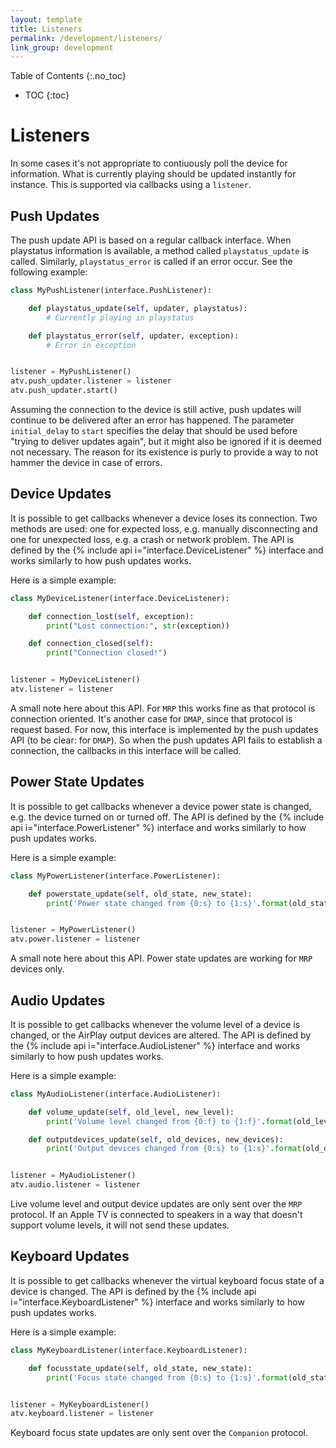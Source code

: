 ```yaml
---
layout: template
title: Listeners
permalink: /development/listeners/
link_group: development
---
```

 Table of Contents
{:.no_toc}
* TOC
{:toc}

# Listeners

In some cases it's not appropriate to contiuously poll the device for information.
What is currently playing should be updated instantly for instance. This is supported
via callbacks using a `listener`.

## Push Updates

The push update API is based on a regular callback interface. When playstatus
information is available, a method called ``playstatus_update`` is called.
Similarly, ``playstatus_error`` is called if an error occur. See the
following example:

```python
class MyPushListener(interface.PushListener):

    def playstatus_update(self, updater, playstatus):
        # Currently playing in playstatus

    def playstatus_error(self, updater, exception):
        # Error in exception


listener = MyPushListener()
atv.push_updater.listener = listener
atv.push_updater.start()
```

Assuming the connection to the device is still active, push updates will
continue to be delivered after an error has happened. The parameter
`initial_delay` to `start` specifies the delay that should be used before
"trying to deliver updates again", but it might also be ignored if it is
deemed not necessary. The reason for its existence is purly to provide a
way to not hammer the device in case of errors.

## Device Updates

It is possible to get callbacks whenever a device loses its connection. Two methods
are used: one for expected loss, e.g. manually disconnecting and one for unexpected
loss, e.g. a crash or network problem. The API is defined by the
{% include api i="interface.DeviceListener" %} interface and works similarly to how push updates works.

Here is a simple example:

```python
class MyDeviceListener(interface.DeviceListener):

    def connection_lost(self, exception):
        print("Lost connection:", str(exception))

    def connection_closed(self):
        print("Connection closed!")


listener = MyDeviceListener()
atv.listener = listener
```

A small note here about this API. For `MRP` this works fine as that protocol
is connection oriented. It's another case for `DMAP`, since that protocol is
request based. For now, this interface is implemented by the push updates
API (to be clear: for `DMAP`). So when the push updates API fails to establish
a connection, the callbacks in this interface will be called.

## Power State Updates

It is possible to get callbacks whenever a device power state is changed, 
e.g. the device turned on or turned off. The API is defined by the
 {% include api i="interface.PowerListener" %} interface and works similarly to how push updates works.

Here is a simple example:

```python
class MyPowerListener(interface.PowerListener):

    def powerstate_update(self, old_state, new_state):
        print('Power state changed from {0:s} to {1:s}'.format(old_state, new_state))


listener = MyPowerListener()
atv.power.listener = listener
```

A small note here about this API. Power state updates are working for `MRP` devices
only.

## Audio Updates

It is possible to get callbacks whenever the volume level of a device is changed, or the AirPlay output
devices are altered.
The API is defined by the
{% include api i="interface.AudioListener" %} interface and works similarly to how push updates works.

Here is a simple example:

```python
class MyAudioListener(interface.AudioListener):

    def volume_update(self, old_level, new_level):
        print('Volume level changed from {0:f} to {1:f}'.format(old_level, new_level))

    def outputdevices_update(self, old_devices, new_devices):
        print('Output devices changed from {0:s} to {1:s}'.format(old_devices, new_devices))


listener = MyAudioListener()
atv.audio.listener = listener
```

Live volume level and output device updates are only sent over the `MRP` protocol.
If an Apple TV is connected to speakers in a way that doesn't support volume levels,
it will not send these updates.

## Keyboard Updates

It is possible to get callbacks whenever the virtual keyboard focus state of a device is changed.
The API is defined by the
{% include api i="interface.KeyboardListener" %} interface and works similarly to how push updates works.

Here is a simple example:

```python
class MyKeyboardListener(interface.KeyboardListener):

    def focusstate_update(self, old_state, new_state):
        print('Focus state changed from {0:s} to {1:s}'.format(old_state, new_state))


listener = MyKeyboardListener()
atv.keyboard.listener = listener
```

Keyboard focus state updates are only sent over the `Companion` protocol.
